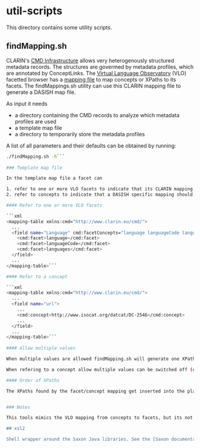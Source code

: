 util-scripts
===========

This directory contains some utility scripts.

## findMapping.sh

CLARIN's [CMD Infrastructure](http://www.clarin.eu/cmdi/) allows very heterogenously structured metadata records. The structures are govermed by metadata profiles, which are annotated by ConceptLinks. The [Virtual Language Observatory](http://www.clarin.eu/vlo/) (VLO) facetted browser has a [mapping file](https://lux17.mpi.nl/isocat/clarin/vlo/mapping/facetConcepts.xml) to map concepts or XPaths to its facets. The findMappings.sh utility can use this CLARIN mapping file to generate a DASISH map file.

As input it needs

* a directory containing the CMD records to analyze which metadata profiles are used
* a template map file
* a directory to temporarily store the metadata profiles

A list of all parameters and their defaults can be obtained by running:

```sh
./findMapping.sh -h```
	
### Template map file

In the template map file a facet can

1. refer to one or more VLO facets to indicate that its CLARIN mapping should be used
2. refer to concepts to indicate that a DASISH specific mapping should be generated

#### Refer to one or more VLO facets

```xml
<mapping-table xmlns:cmd="http://www.clarin.eu/cmd/">
  ...
  <field name="Language" cmd:facetConcepts="language languageCode languages">
    <cmd:facet>language</cmd:facet>
    <cmd:facet>languageCode</cmd:facet>
    <cmd:facet>languages</cmd:facet>
  </field>
  ...
</mapping-table>```

#### Refer to a concept

```xml
<mapping-table xmlns:cmd="http://www.clarin.eu/cmd/">
  ...
  <field name="url">
    ...
    <cmd:concept>http://www.isocat.org/datcat/DC-2546</cmd:concept>
    ...
  </field>
  ...
</mapping-table>```
    
#### Allow multiple values

When multiple values are allowed findMapping.sh will generate one XPath per metadata profile which combines possible XPaths by a `string-join(distinct-values(...),';')`.

When refering to a concept allow multiple values can be switched off (on is the default) by adding `@cmd:allowedMultipleValues="false"` to the field element.

#### Order of XPaths

The XPaths found by the facet/concept mapping get inserted into the place where the corresponding element is found. This makes it possible to insert default DASISH mappings that will overrule the CLARIN mappings.


### Notes

This tools mimics the VLO mapping from concepts to facets, but its not completely inline. The VLO also supports blacklist patters, which this tool doesn't support yet.

## xsl2

Shell wrapper around the Saxon Java libraries. See the [Saxon documentation](http://saxonica.com/documentation/html/using-xsl/commandline.html) for a description of the commandline.